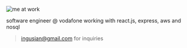 ![me at work](https://i.imgur.com/hLHMYYL.gif)

software engineer @ vodafone
working with react.js, express, aws and nosql

> ingusjan@gmail.com for inquiries

